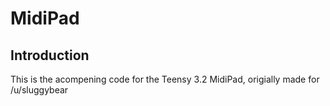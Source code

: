 # MidiPad

## Introduction

This is the acompening code for the Teensy 3.2 MidiPad, origially made for /u/sluggybear
